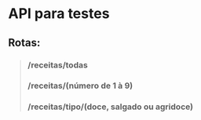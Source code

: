 # API para testes
## Rotas:
> ### /receitas/todas <br>
> ### /receitas/(número de 1 à 9) <br>
> ### /receitas/tipo/(doce, salgado ou agridoce)
